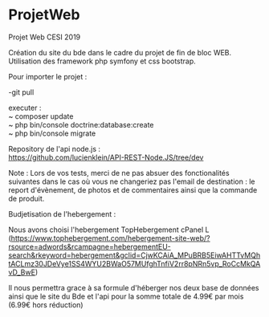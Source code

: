 # ProjetWeb
Projet Web CESI 2019

Création du site du bde dans le cadre du projet de fin de bloc WEB.
Utilisation des framework php symfony et css bootstrap.

Pour importer le projet :

-git pull

executer : <br>
~ composer update <br>
~ php bin/console doctrine:database:create <br>
~ php bin/console migrate <br>

Repository de l'api node.js :<br>
https://github.com/lucienklein/API-REST-Node.JS/tree/dev

Note : 
Lors de vos tests, merci de ne pas absuer des fonctionalités suivantes dans le cas où vous ne changeriez pas l'email de destination : le report d'évènement, de photos et de commentaires ainsi que la commande de produit. 

Budjetisation de l'hebergement :

Nous avons choisi l'hebergement TopHebergement cPanel L (https://www.tophebergement.com/hebergement-site-web/?rsource=adwords&rcampagne=hebergementEU-search&rkeyword=hebergement&gclid=CjwKCAiA_MPuBRB5EiwAHTTvMQhtACLmz30JDeVye1SS4WYU2BWaO57MUfghTnfiV2rr8pNRn5vp_RoCcMkQAvD_BwE)

Il nous permettra grace à sa formule d'héberger nos deux base de données ainsi que le site du Bde et l'api pour la somme totale de 4.99€ par mois (6.99€ hors réduction)
